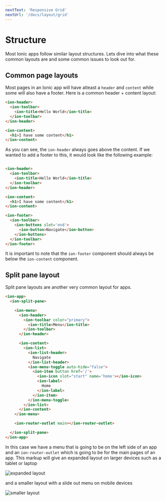```yaml
---
nextText: 'Responsive Grid'
nextUrl: '/docs/layout/grid'
---
```


# Structure

<p class="intro">
Most Ionic apps follow similar layout structures. Lets dive into what these common layouts are and some common issues to look out for.
</p>

## Common page layouts

Most pages in an Ionic app will have atleast a `header` and `content` while some will also have a footer. Here is a common header + content layout:

```html
<ion-header>
  <ion-toolbar>
    <ion-title>Hello World</ion-title>
  </ion-toolbar>
</ion-header>

<ion-content>
  <h1>I have some content</h1>
</ion-content>
```

As you can see, the `ion-header` always goes above the content. If we wanted to add a footer to this, it would look like the following example:

```html

<ion-header>
  <ion-toolbar>
    <ion-title>Hello World</ion-title>
  </ion-toolbar>
</ion-header>

<ion-content>
  <h1>I have some content</h1>
</ion-content>

<ion-footer>
  <ion-toolbar>
    <ion-buttons slot='end'>
      <ion-button>Navigate</ion-button>
    </ion-buttons>
  </ion-toolbar>
</ion-footer>
```

It is important to note that the `ion-footer` component should always be below the `ion-content` component.

## Split pane layout

Split pane layouts are another very common layout for apps.

```html
<ion-app>
  <ion-split-pane>

    <ion-menu>
      <ion-header>
        <ion-toolbar color="primary">
          <ion-title>Menu</ion-title>
        </ion-toolbar>
      </ion-header>

      <ion-content>
        <ion-list>
          <ion-list-header>
            Navigate
          </ion-list-header>
          <ion-menu-toggle auto-hide="false">
            <ion-item button href='/'>
              <ion-icon slot="start" name='home'></ion-icon>
              <ion-label>
                Home
              </ion-label>
            </ion-item>
          </ion-menu-toggle>
        </ion-list>
      </ion-content>
    </ion-menu>

    <ion-router-outlet main></ion-router-outlet>

  </ion-split-pane>
</ion-app>
```

In this case we have a menu that is going to be on the left side of an app and an `ion-router-outlet` which is going to be for the main pages of an app. This markup will give an expanded layout on larger devices such as a tablet or laptop

![expanded layout](/docs/assets/img/layout/largeLayout.png)

and a smaller layout with a slide out menu on mobile devices

![smaller layout](/docs/assets/img/layout/smallLayout.png)

